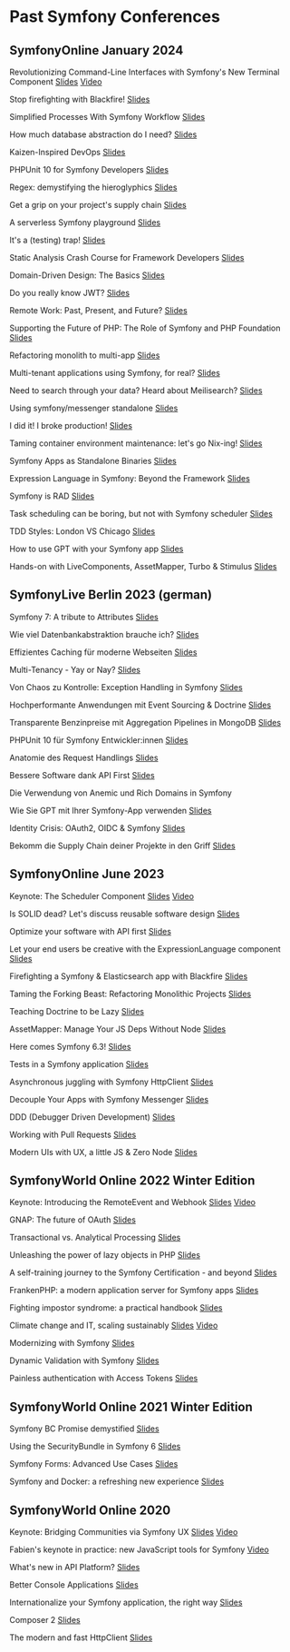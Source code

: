 # Past Symfony Conferences



## SymfonyOnline January 2024

Revolutionizing Command-Line Interfaces with Symfony's New Terminal Component
[Slides](https://speakerdeck.com/fabpot/the-symfony-terminal-component) 
[Video](https://live.symfony.com/account/replay/video/900)

Stop firefighting with Blackfire!
[Slides](https://speakerdeck.com/thomasdiluccio/stop-firefigthing-with-blackfire)

Simplified Processes With Symfony Workflow
[Slides](https://speakerdeck.com/brunohsouza/simplified-process-with-symfony-workflow)

How much database abstraction do I need?
[Slides](https://slidr.io/derrabus/how-much-database-abstraction-do-i-need)

Kaizen-Inspired DevOps
[Slides](https://speakerdeck.com/bbujisic/kaizen-inspired-devops)

PHPUnit 10 for Symfony Developers
[Slides](https://thephp.cc/presentations/phpunit-10-for-symfony-developers?ref=symfony)

Regex: demystifying the hieroglyphics
[Slides](https://github.com/Mupsi/regex-presentation)

Get a grip on your project's supply chain
[Slides](https://naderman.de/slippy/slides/2023-12-07-SymfonyCon-Brussels-Get-a-Grip-On-Your-Projects-Supply-Chain.pdf)

A serverless Symfony playground
[Slides](https://docs.google.com/presentation/d/1Q3RHMKRXDmcoTAyMY-GcA3CD18O-u0GGaWz0Tw0OHiA/edit?usp=sharing)

It's a (testing) trap!
[Slides](https://speakerdeck.com/leichteckig/its-a-testing-trap-common-end-to-end-pitfalls-and-how-to-solve-them)

Static Analysis Crash Course for Framework Developers
[Slides](https://speakerdeck.com/ondrejmirtes/static-analysis-crash-course-for-framework-developers)

Domain-Driven Design: The Basics
[Slides](https://speakerdeck.com/skoop/domain-driven-design-the-basics-symfonycon-2023-brussels)

Do you really know JWT?
[Slides](https://slides.com/kpn13/do-you-really-know-jwt)

Remote Work: Past, Present, and Future?
[Slides](https://speakerdeck.com/fredplais/is-remote-the-past-or-the-future-of-work)

Supporting the Future of PHP: The Role of Symfony and PHP Foundation
[Slides](https://speakerdeck.com/nicolasgrekas/symfony-php-and-its-foundation)

Refactoring monolith to multi-app
[Slides](https://speakerdeck.com/flovntp/the-forking-beast-refactoring-monolithic-projects)

Multi-tenant applications using Symfony, for real?
[Slides](https://speakerdeck.com/tucksaun/multi-tenant-applications-using-symfony-for-real)

Need to search through your data? Heard about Meilisearch?
[Slides](https://speakerdeck.com/guikingone/need-to-search-through-your-data-heard-about-meilisearch)

Using symfony/messenger standalone
[Slides](https://github.com/susannemoog/presentations/blob/main/symfony.md)

I did it! I broke production!
[Slides](https://github.com/SofLesc/talks/blob/master/I%20did%20it%20!%20I%20broke%20production%20!%20-%20SymfonyCon.pdf)

Taming container environment maintenance: let's go Nix-ing!
[Slides](https://speakerdeck.com/lolautruche/lets-go-nix-ing)

Symfony Apps as Standalone Binaries
[Slides](https://dunglas.dev/2023/12/php-and-symfony-apps-as-standalone-binaries/)

Expression Language in Symfony: Beyond the Framework
[Slides](https://rjanot.github.io/expression-language-sfcon2023)

Symfony is RAD
[Slides](https://talks.rskuipers.com/symfony-is-rad/30-minutes.html)

Task scheduling can be boring, but not with Symfony scheduler
[Slides](https://speakerdeck.com/alli83/task-scheduling-can-be-boring-but-not-with-symfony-scheduler)

TDD Styles: London VS Chicago
[Slides](https://speakerdeck.com/mollokhan/tdd-styles-london-vs-chicago)

How to use GPT with your Symfony app
[Slides](https://speakerdeck.com/el_stoffel/how-to-use-gpt-with-your-symfony-app-en)

Hands-on with LiveComponents, AssetMapper, Turbo & Stimulus
[Slides](https://speakerdeck.com/weaverryan/hands-on-with-livecomponents-assetmapper-stimulus-and-turbo)



## SymfonyLive Berlin 2023 (german)

Symfony 7: A tribute to Attributes
[Slides](https://speakerdeck.com/nicolasgrekas/symfony-7-a-tribute-to-attributes)

Wie viel Datenbankabstraktion brauche ich?
[Slides](https://slidr.io/derrabus/wie-viel-datenbankabstraktion-brauche-ich)

Effizientes Caching für moderne Webseiten
[Slides](https://speakerdeck.com/chirimoya/caching-the-uncacheable)

Multi-Tenancy - Yay or Nay?
[Slides](https://github.com/SiMoeBoe/multi-tenancy-yon-talk/blob/main/Multi-Tenancy-YayOrNay.pdf)

Von Chaos zu Kontrolle: Exception Handling in Symfony
[Slides](https://drive.google.com/file/d/1Sa-YK9vktJjSTXP4Uz6ck2WyiSkE65Hd/view?usp=sharing)

Hochperformante Anwendungen mit Event Sourcing & Doctrine
[Slides](https://thephp.cc/praesentationen/phpunit-10-fuer-symfony-entwicklerinnen?ref=symfony)

Transparente Benzinpreise mit Aggregation Pipelines in MongoDB
[Slides](https://speakerdeck.com/xabbuh/anatomie-des-request-handlings)

PHPUnit 10 für Symfony Entwickler:innen
[Slides](https://speakerdeck.com/maxbeckers/bessere-software-dank-api-first)

Anatomie des Request Handlings
[Slides](https://speakerdeck.com/el_stoffel/how-to-use-gpt-and-symfony-with-your-app-de)

Bessere Software dank API First
[Slides](https://speakerdeck.com/maxbeckers/bessere-software-dank-api-first)

Die Verwendung von Anemic und Rich Domains in Symfony

Wie Sie GPT mit Ihrer Symfony-App verwenden
[Slides](https://speakerdeck.com/el_stoffel/how-to-use-gpt-and-symfony-with-your-app-de)

Identity Crisis: OAuth2, OIDC & Symfony
[Slides](https://speakerdeck.com/dbrumann/identity-crisis-oauth2-oidc-and-symfony)

Bekomm die Supply Chain deiner Projekte in den Griff
[Slides](https://naderman.de/slippy/slides/2023-10-06-SymfonyLive-Berlin-Bekomm-die-Supply-Chain-deiner-Projekte-in-den-Griff.pdf)



## SymfonyOnline June 2023

Keynote: The Scheduler Component
[Slides](https://speakerdeck.com/fabpot/our-of-band-activities-the-scheduler-component)
[Video](https://live.symfony.com/account/replay/video/821)

Is SOLID dead? Let's discuss reusable software design
[Slides](https://www.slideshare.net/ukaszChruciel1/symfonylive-online-2023-is-solid-dead-pdf)

Optimize your software with API first
[Slides](https://speakerdeck.com/maxbeckers/api-first-symfony-online)

Let your end users be creative with the ExpressionLanguage component
[Slides](https://slides.com/floriandavidmerle/symfony-online-june-2023-expression-language)

Firefighting a Symfony & Elasticsearch app with Blackfire
[Slides](https://speakerdeck.com/thepanz/symfonycon-june-2023-firefighting-a-symfony-and-elasticsearch-app-with-blackfire)

Taming the Forking Beast: Refactoring Monolithic Projects
[Slides](https://docs.google.com/presentation/d/15OD8JlYLgRwQVdY_VPhrfZ2z9cVn3n9I3AgXFUDT_Qk/edit?usp=sharing)

Teaching Doctrine to be Lazy
[Slides](https://speakerdeck.com/kbond/teaching-doctrine-to-be-lazy)

AssetMapper: Manage Your JS Deps Without Node
[Slides](https://dunglas.dev/2023/03/symfony-importmaps-manage-your-javascript-dependencies-without-node/)

Here comes Symfony 6.3!
[Slides](https://speakerdeck.com/alexandresalome/tests-in-a-symfony-application)

Tests in a Symfony application
[Slides](https://speakerdeck.com/alli83/en-sflive2023-juggle-asynchronously-with-symfony-http-client/edit)

Asynchronous juggling with Symfony HttpClient
[Slides](https://speakerdeck.com/alli83/en-sflive2023-juggle-asynchronously-with-symfony-http-client/edit)

Decouple Your Apps with Symfony Messenger
[Slides](https://slidr.io/derrabus/decouple-your-apps-with-symfony-messenger-symfonyonline-2023)

DDD (Debugger Driven Development)
[Slides](https://es.slideshare.net/carlosgranados/ddd-debugger-driven-development)

Working with Pull Requests
[Slides](https://malte-wunsch.de/talks/2023-06-16-symfony-online/Working-With-Pull-Requests.pdf)

Modern UIs with UX, a little JS & Zero Node
[Slides](https://speakerdeck.com/weaverryan/modern-uis-with-ux-a-little-js-and-zero-node)



## SymfonyWorld Online 2022 Winter Edition

Keynote: Introducing the RemoteEvent and Webhook
[Slides](https://speakerdeck.com/fabpot/symfonycon-2022-keynote-webhooks)
[Video](https://live.symfony.com/account/replay/video/769)

GNAP: The future of OAuth
[Slides](https://speakerdeck.com/chalasr/gnap-the-future-of-oauth)

Transactional vs. Analytical Processing
[Slides](https://speakerdeck.com/el_stoffel/transactional-vs-analytical-processing)

Unleashing the power of lazy objects in PHP
[Slides](https://speakerdeck.com/nicolasgrekas/unleashing-the-power-of-lazy-objects-in-php)

A self-training journey to the Symfony Certification - and beyond
[Slides](https://speakerdeck.com/cajou/a-self-training-journey-to-the-symfony-certification)

FrankenPHP: a modern application server for Symfony apps
[Slides](https://dunglas.dev/2022/10/frankenphp-the-modern-php-app-server-written-in-go/)

Fighting impostor syndrome: a practical handbook
[Slides](https://docs.google.com/presentation/d/1CE7CiauD6_--inmPiL1Rwue7sm67umDI_wshvcv_n_0/edit?usp=sharing)

Climate change and IT, scaling sustainably
[Slides](https://speakerdeck.com/fredplais/climate-change-and-the-cloud-platform-dot-sh-view-point)
[Video](https://live.symfony.com/account/replay/video/790)

Modernizing with Symfony
[Slides](https://slidr.io/derrabus/modernizing-with-symfony-symfonycon-2022)

Dynamic Validation with Symfony
[Slides](https://speakerdeck.com/marionleherisson/how-to-dynamically-validate-data-with-symfony)

Painless authentication with Access Tokens
[Slides](https://speakerdeck.com/welcomattic/painless-authentication-with-access-tokens)


## SymfonyWorld Online 2021 Winter Edition

Symfony BC Promise demystified
[Slides](https://slides.com/chalasr/symfonybc-promise-demystifed)

Using the SecurityBundle in Symfony 6
[Slides](https://wouterj.nl/2021/12/security-winterworld21)

Symfony Forms: Advanced Use Cases
[Slides](https://speakerdeck.com/alexandresalome/symfony-forms-advanced-use-cases)

Symfony and Docker: a refreshing new experience
[Slides](https://dunglas.dev/2021/12/symfonys-new-native-docker-support-symfony-world/)



## SymfonyWorld Online 2020

Keynote: Bridging Communities via Symfony UX
[Slides](https://speakerdeck.com/fabpot/symfony-ux)
[Video](https://live.symfony.com/account/replay/video/515)

Fabien's keynote in practice: new JavaScript tools for Symfony
[Video](https://live.symfony.com/account/replay/video/530)

What's new in API Platform?
[Slides](https://dunglas.dev/2020/12/api-platform-2-6-php-8-support-next-js-and-nuxt-js-app-generator-caddy-server-activitypub-and-much-more/)

Better Console Applications
[Slides](https://speakerdeck.com/el_stoffel/better-console-applications-symfonyworld-2020)

Internationalize your Symfony application, the right way
[Slides](https://speakerdeck.com/welcomattic/internationalize-your-symfony-application-the-right-way)

Composer 2
[Slides](https://naderman.de/slippy/slides/2020-12-04-SymfonyWorld-Online-2020-Composer-2.pdf)

The modern and fast HttpClient
[Slides](https://speakerdeck.com/brunohsouza/the-modern-and-fast-httpclient)
